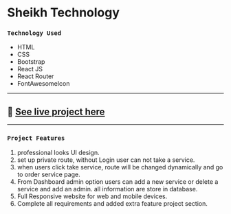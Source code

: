# Sheikh Technology

### `Technology Used`
- HTML
- CSS
- Bootstrap
- React JS
- React Router
- FontAwesomeIcon
---
## :link: [See live project here](https://sheikh-technologies.web.app/)

---
### `Project Features`
1. professional looks UI design.
2. set up private route, without Login user can not take a service.
3. when users click take service, route will be changed dynamically and go to order service page.
4. From Dashboard admin option users can add a new service or delete a service and add an admin. all information are store in database.
5. Full Responsive website for web and mobile devices.
6. Complete all requirements and added extra feature project section.